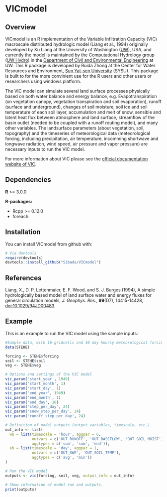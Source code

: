 # VICmodel

## Overview
VICmodel is an R implementation of the Variable Infiltration Capacity (VIC) macroscale distributed hydrologic model (Liang et al., 1994) originally developed by Xu Liang at the University of Washington ([UW](http://www.washington.edu/)), USA, and currently the model is maintained by the Computational Hydrology group ([UW Hydro](http://uw-hydro.github.io/)) in the [Department of Civil and Environmental Engineering](https://www.ce.washington.edu/) at UW. This R package is developed by Ruida Zhong at the Center for Water Resources and Environment, [Sun Yat-sen University](http://www.sysu.edu.cn/) (SYSU). This package is built to for the more convinient use for the R users and other users or researchers using windows platform.

The VIC model can simulate several land surface processes physically based on both water balance and energy balance, e.g. Evapotranspiration (on vegetation canopy, vegetation transpiration and soil evaporation), runoff (surface and underground), changes of soil moisture, soil ice and soil temperature of each soil layer, accumulation and melt of snow, sensible and latent heat flux between atmosphere and land surface, streamflow of the basin outlet (needed to be coupled with a runoff routing model), and many other variables. The landsurface parameters (about vegetation, soil, topography) and the timeseries of meteorological data (meteorological forcing, including precipitation, air temperature, incomming shortwave and longwave radiation, wind speed, air pressure and vapor pressure) are necessary inputs to run the VIC model.

For more information about VIC please see the [official documentation website of VIC](http://vic.readthedocs.io/en/master/).

## Dependencies

**R** >= 3.0.0
 
**R-packages:**

- Rcpp >= 0.12.0
- foreach

## Installation

You can install VICmodel from github with:

``` r
# Via devtools
require(devtools)
devtools::install_github("Sibada/VICmodel")
```

## References
Liang, X., D. P. Lettenmaier, E. F. Wood, and S. J. Burges (1994), A simple hydrologically based model of land surface water and energy fluxes for general circulation models, _J. Geophys. Res_., **99**(D7), 14415-14428, [doi:10.1029/94JD00483](http://dx.doi.org/10.1029/94JD00483).

## Example

This is an example to run the VIC model using the sample inputs:

``` r
#Sample data, with 16 gridcells and 10 day hourly meteorological forcing inputs
data(STEHE)

forcing <- STEHE$forcing
soil <- STEHE$soil
veg <- STEHE$veg

# Options and settings of the VIC model
vic_param('start_year', 1949)
vic_param('start_month', 1)
vic_param('start_day', 1)
vic_param('end_year', 1949)
vic_param('end_month', 1)
vic_param('end_day', 10)
vic_param('step_per_day', 24)
vic_param('snow_step_per_day', 24)
vic_param('runoff_step_per_day', 24)

# Definition of model outputs (output variables, timescale, etc.)
out_info <- list(
  wb = list(timescale = 'hour', aggpar = 6,
            outvars = c('OUT_RUNOFF', 'OUT_BASEFLOW', 'OUT_SOIL_MOIST'),
            aggtypes = c('sum', 'sum', 'end')),
  eb = list(timescale = 'day', aggpar = 1,
            outvars = c('OUT_SWE', 'OUT_SOIL_TEMP'),
            aggtypes = c('avg', 'min'))
)

# Run the VIC model
outputs <- vic(forcing, soil, veg, output_info = out_info)

# Show information of model run and outputs.
print(outputs)
```
